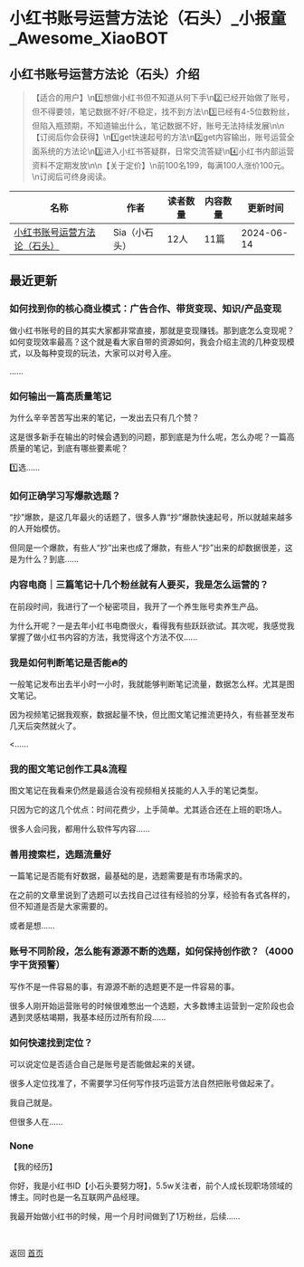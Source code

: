 # 小红书账号运营方法论（石头）_小报童_Awesome_XiaoBOT

## 小红书账号运营方法论（石头）介绍
> 【适合的用户】\n1️⃣想做小红书但不知道从何下手\n2️⃣已经开始做了账号，但不得要领，笔记数据不好/不稳定，找不到方法\n3️⃣已经有4-5位数粉丝，但陷入瓶颈期，不知道输出什么，笔记数据不好，账号无法持续发展\n\n【订阅后你会获得】\n1️⃣get快速起号的方法\n2️⃣get内容输出，账号运营全面系统的方法论\n3️⃣进入小红书答疑群，日常交流答疑\n4️⃣小红书内部运营资料不定期发放\n\n【关于定价】\n前100名199，每满100人涨价100元。\n订阅后可终身阅读。  
  


|名称|作者|读者数量|内容数量|更新时间|
|---|---|---|---|---|
|[小红书账号运营方法论（石头）](https://xiaobot.net/p/20231017?refer=0b133df9-27dc-423b-8101-639049001c13)|Sia（小石头）|12人|11篇|2024-06-14|

## 最近更新
### 如何找到你的核心商业模式：广告合作、带货变现、知识/产品变现

做小红书账号的目的其实大家都非常直接，那就是变现赚钱。那到底怎么变现呢？如何变现效率最高？这个就是看大家自带的资源如何，我会介绍主流的几种变现模式，以及每种变现的玩法，大家可以对号入座。

......

### 如何输出一篇高质量笔记

为什么辛辛苦苦写出来的笔记，一发出去只有几个赞？

这是很多新手在输出的时候会遇到的问题，那到底是为什么呢，怎么办呢？一篇高质量的笔记，到底有哪些要素呢？

1️⃣选......

### 如何正确学习写爆款选题？

“抄”爆款，是这几年最火的话题了，很多人靠“抄”爆款快速起号，所以就越来越多的人开始模仿。

但同是一个爆款，有些人“抄”出来也成了爆款，有些人“抄”出来的却数据很差，这是为什么？到底......

### 内容电商｜三篇笔记十几个粉丝就有人要买，我是怎么运营的？

在前段时间，我进行了一个秘密项目，我开了一个养生账号卖养生产品。

为什么开呢？一是去年小红书电商很火，看得我有些跃跃欲试。其次呢，我感觉我掌握了做小红书内容的方法，我觉得这个方法不仅......

### 我是如何判断笔记是否能🔥的

一般笔记发布出去半小时一小时，我就能够判断笔记流量，数据怎么样。尤其是图文笔记。

因为视频笔记据我观察，数据起量不快，但比图文笔记推流更持久，有些甚至发布几天后突然就火了。

<......

### 我的图文笔记创作工具&流程

图文笔记在我看来仍然是最适合没有视频相关技能的人入手的笔记类型。

只因为它的这几个优点：时间花费少，上手简单。尤其适合还在上班的职场人。

很多人会问我，都用什么软件写内容......

### 善用搜索栏，选题流量好

一篇笔记是否能有好数据，最基础的是，选题需要是有市场需求的。

在之前的文章里说到了选题可以去找自己过往有经验的分享，经验有各式各样的，但不知道是否是大家需要的。

或者是想......

### 账号不同阶段，怎么能有源源不断的选题，如何保持创作欲？（4000字干货预警）

写作不是一件容易的事，有源源不断的选题更不是一件容易的事。

很多人刚开始运营账号的时候很难憋出一个选题，大多数博主运营到一定阶段也会遇到灵感枯竭期，我基本经历过所有阶段......

### 如何快速找到定位？

可以说定位是否适合自己是账号是否能做起来的关键。

很多人定位找准了，不需要学习任何写作技巧运营方法自然把账号做起来了。

我自己就是。

但很多人在......

### None

【我的经历】

你好，我是小红书ID【小石头要努力呀】，5.5w关注者，前个人成长现职场领域的博主。同时也是一名互联网产品经理。

我最开始做小红书的时候，用一个月时间做到了1万粉丝，后续......


<a href="https://github.com/Reno9527/awesome-xiaobot" style="color: white; text-decoration: none;">awesome-xiaobot</a>

返回 [首页](../README.md)
